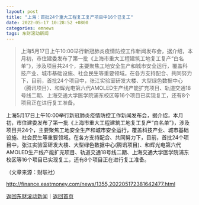 ```yaml
---
layout: post
title: "上海：首批24个重大工程复工复产项目中16个已复工"
date: 2022-05-17 10:28:52 +0800
categories: emnews
tags: 东财滚动新闻
---
```

> 上海5月17日上午10:00举行新冠肺炎疫情防控工作新闻发布会，据介绍，本月初，市住建委发布了第一批《上海市重大工程建筑工地复工复产“白名单”》，涉及项目共24个，主要聚焦工地安全生产和城市安全运行，覆盖科技产业、城市基础设施、社会民生等重要领域。在各方支持配合、共同努力下，目前，首批24个项目中，张江实验室研发大楼、大型绿色数据中心（腾讯项目）、和辉光电第六代AMOLED生产线产能扩充项目、轨道交通18号线二期、上海交通大学医学院浦东校区等16个项目已实现复工，还有8个项目正在进行复工准备。

<p>上海5月17日上午10:00举行新冠肺炎疫情防控工作新闻发布会，据介绍，本月初，市住建委发布了第一批《上海市重大工程建筑工地复工复产“白名单”》，涉及项目共24个，主要聚焦工地安全生产和城市安全运行，覆盖科技产业、城市基础设施、社会民生等重要领域。在各方支持配合、共同努力下，目前，首批24个项目中，张江实验室研发大楼、大型绿色数据中心(腾讯项目)、和辉光电第六代AMOLED生产线产能扩充项目、轨道交通18号线二期、上海交通大学医学院浦东校区等16个项目已实现复工，还有8个项目正在进行复工准备。</p><p class="em_media">（文章来源：财联社）</p>

<http://finance.eastmoney.com/news/1355,202205172381642477.html>

[返回东财滚动新闻](//finews.withounder.com/emnews/)｜[返回首页](//finews.withounder.com/)